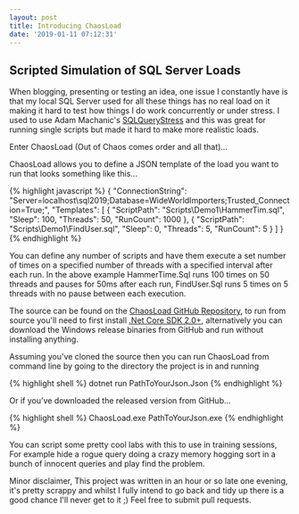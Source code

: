 ```yaml
---
layout: post
title: Introducing ChaosLoad
date: '2019-01-11 07:12:31'
---
```

## Scripted Simulation of SQL Server Loads ##
When blogging, presenting or testing an idea, one issue I constantly have is that my local SQL Server used for all these things has no real load on it making it hard to test how things I do work concurrently or under stress. I used to use Adam Machanic's [SQLQueryStress](https://github.com/ErikEJ/SqlQueryStress) and this was great for running single scripts but made it hard to make more realistic loads.

Enter ChaosLoad (Out of Chaos comes order and all that)...

ChaosLoad allows you to define a JSON template of the load you want to run that looks something like this...

{% highlight javascript %}
{
   "ConnectionString": "Server=localhost\\sql2019;Database=WideWorldImporters;Trusted_Connection=True;",
   "Templates": [
      {
         "ScriptPath": "Scripts\\Demo1\\HammerTim.sql",
         "Sleep": 100,
         "Threads": 50,
         "RunCount": 1000
      },
      {
         "ScriptPath": "Scripts\\Demo1\\FindUser.sql",
         "Sleep": 0,
         "Threads": 5,
         "RunCount": 5
      }
   ]
}
{% endhighlight %}

You can define any number of scripts and have them execute a set number of times on a specified number of threads with a specified interval after each run. In the above example HammerTime.Sql runs 100 times on 50 threads and pauses for 50ms after each run, FindUser.Sql runs 5 times on 5 threads with no pause between each execution.

The source can be found on the [ChaosLoad GitHub Repository](https://github.com/gavdraper/ChaosLoad), to run from source you'll need to first install [.Net Core SDK 2.0+](https://dotnet.microsoft.com/download), alternatively you can download the Windows release binaries from GitHub and run without installing anything.

Assuming you've cloned the source then you can run ChaosLoad from command line by going to the directory the project is in and running

{% highlight shell %}
dotnet run PathToYourJson.Json
{% endhighlight %}

Or if you've downloaded the released version from GitHub...

{% highlight shell %}
ChaosLoad.exe PathToYourJson.exe
{% endhighlight %}

You can script some pretty cool labs with this to use in training sessions, For example hide a rogue query doing a crazy memory hogging sort in a bunch of innocent queries and play find the problem.

Minor disclaimer, This project was written in an hour or so late one evening, it's pretty scrappy and whilst I fully intend to go back and tidy up there is a good chance I'll never get to it ;) Feel free to submit pull requests.


